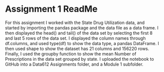 # Assignment 1 ReadMe

For this assignment I worked with the State Drug Utilization data, and started by importing the pandas package and the data file as a data frame.  I then displayed the head() and tail() of the data set by selecting the first 8 and last 5 rows of the data set.  I displayed the column names through df.columns, and used type(df) to show the data type, a pandas DataFrame.  I then used shape to show the dataset has 21 columns and 156220 rows.  Finally, I used the groupby function to show the mean Number of Prescriptions in the data set grouped by state.  I uploaded the notebook to GitHub into a Data612 Assignments folder, and a Module 1 subfolder.
